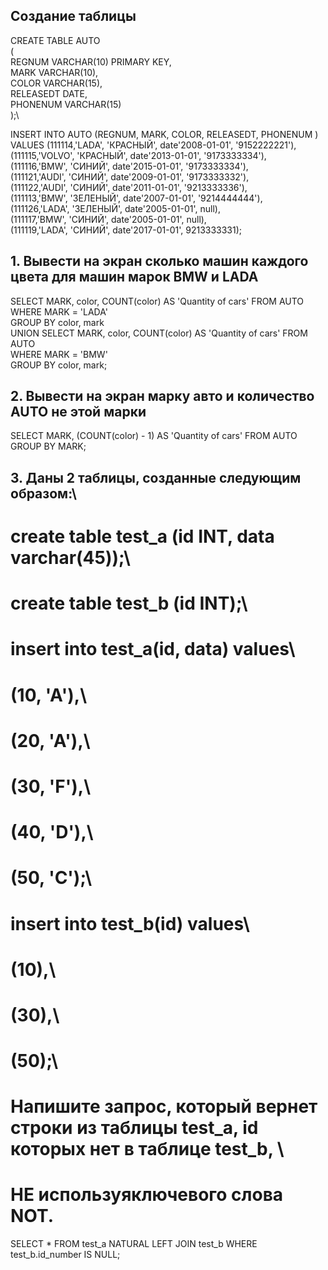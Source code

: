 ## Создание таблицы

CREATE TABLE AUTO\
( \
	REGNUM VARCHAR(10) PRIMARY KEY, \
	MARK VARCHAR(10), \
	COLOR VARCHAR(15),\
	RELEASEDT DATE, \
	PHONENUM VARCHAR(15)\
);\

INSERT INTO AUTO (REGNUM, MARK,	COLOR, RELEASEDT, PHONENUM ) \
VALUES (111114,'LADA', 'КРАСНЫЙ', date'2008-01-01', '9152222221'),\
       (111115,'VOLVO', 'КРАСНЫЙ', date'2013-01-01', '9173333334'),\
       (111116,'BMW', 'СИНИЙ', date'2015-01-01', '9173333334'),\
       (111121,'AUDI', 'СИНИЙ', date'2009-01-01', '9173333332'),\
       (111122,'AUDI', 'СИНИЙ', date'2011-01-01', '9213333336'),\
       (111113,'BMW', 'ЗЕЛЕНЫЙ', date'2007-01-01', '9214444444'),\
       (111126,'LADA', 'ЗЕЛЕНЫЙ', date'2005-01-01', null),\
       (111117,'BMW', 'СИНИЙ', date'2005-01-01', null),\
       (111119,'LADA', 'СИНИЙ', date'2017-01-01', 9213333331);


## 1. Вывести на экран сколько машин каждого цвета для машин марок BMW и LADA

SELECT MARK, color, COUNT(color) AS 'Quantity of cars' FROM AUTO\
WHERE MARK = 'LADA'\
GROUP BY color, mark \
UNION SELECT MARK, color, COUNT(color) AS 'Quantity of cars' FROM AUTO\
WHERE MARK = 'BMW'\
GROUP BY color, mark;

## 2. Вывести на экран марку авто и количество AUTO не этой марки

SELECT MARK, (COUNT(color) - 1) AS 'Quantity of cars' FROM AUTO\
GROUP BY MARK;

## 3. Даны 2 таблицы, созданные следующим образом:\
# create table test_a (id INT, data varchar(45));\
# create table test_b (id INT);\
# insert into test_a(id, data) values\
# (10, 'A'),\
# (20, 'A'),\
# (30, 'F'),\
# (40, 'D'),\
# (50, 'C');\
# insert into test_b(id) values\
# (10),\
# (30),\
# (50);\
# Напишите запрос, который вернет строки из таблицы test_a, id которых нет в таблице test_b, \
# НЕ используяключевого слова NOT.

SELECT * FROM test_a
NATURAL LEFT JOIN test_b
WHERE test_b.id_number IS NULL;


